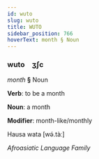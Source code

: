 ```yaml
---
id: wuto
slug: wuto
title: WUTO
sidebar_position: 766
hoverText: month § Noun
---
```


### wuto&emsp;<span kind="abugida">ʒʃc</span>

*month* **§** Noun

**Verb**: to be a month

**Noun**: a month

**Modifier**: month-like/monthly

Hausa wata [wə́.tàː]

*Afroasiatic Language Family*